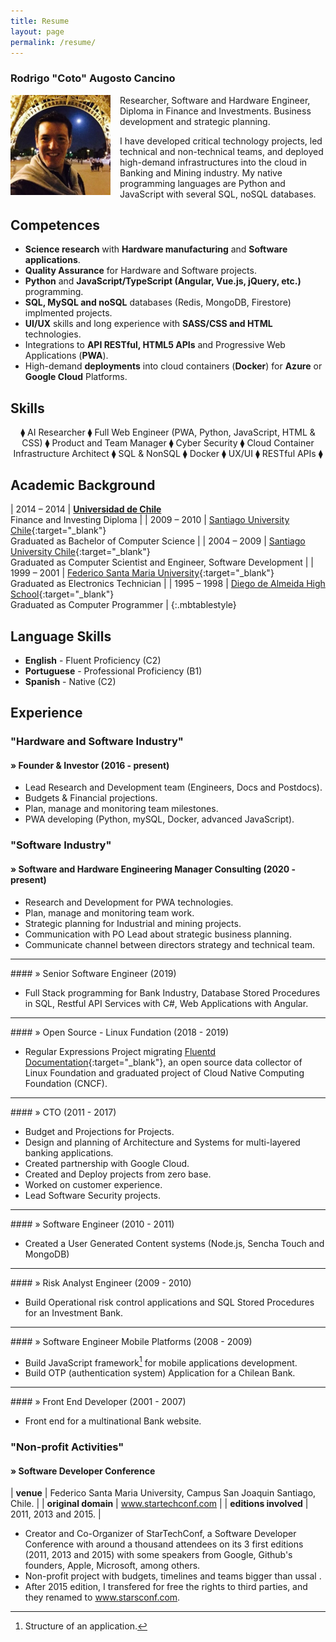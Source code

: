 ```yaml
---
title: Resume
layout: page
permalink: /resume/
---
```


### Rodrigo "Coto" Augosto Cancino

<!--a href="/assets/resume-rodrigo-augosto-en.pdf" style="float: right;" target="_blank"><img src="/assets/download-pdf-file-button.gif">English PDF</a>

<a href="/assets/resume-rodrigo-augosto-es.pdf" style="float: right; margin-right: 10px;" target="_blank"><img src="/assets/download-pdf-file-button.gif">Español PDF</a-->
<div style="clear: both;">
</div>
<img src="/assets/coto.jpg" alt="Coto" width="160" height="160" style="float: left; margin-right: 15px;"/>
Researcher, Software and Hardware Engineer, Diploma in Finance and Investments. Business development and strategic planning.

I have developed critical technology projects, led technical and non-technical teams, and deployed high-demand infrastructures into the cloud in Banking and Mining industry. My native programming languages are Python and JavaScript with several SQL, noSQL databases.

## Competences

- **Science research** with **Hardware manufacturing** and **Software applications**.
- **Quality Assurance** for Hardware and Software projects.
- **Python** and **JavaScript/TypeScript (Angular, Vue.js, jQuery, etc.)** programming.
- **SQL, MySQL and noSQL** databases (Redis, MongoDB, Firestore) implmented projects.
- **UI/UX** skills and long experience with **SASS/CSS and HTML** technologies.
- Integrations to **API RESTful, HTML5 APIs** and Progressive Web Applications (**PWA**).
- High-demand **deployments** into cloud containers (**Docker**) for **Azure** or **Google Cloud** Platforms.

## Skills
<p style="text-align: center;">
⧫ AI  Researcher  ⧫ Full Web Engineer (PWA, Python, JavaScript, HTML & CSS) ⧫ Product and Team Manager  ⧫ Cyber Security  ⧫ Cloud Container Infrastructure Architect   ⧫ SQL & NonSQL  ⧫ Docker  ⧫  UX/UI  ⧫ RESTful APIs ⧫
</p>


## Academic Background

| 2014 – 2014 | **[Universidad de Chile][fen]**  <br> Finance and Investing Diploma |
| 2009 – 2010 | [Santiago University Chile][usach]{:target="_blank"} <br> Graduated as Bachelor of Computer Science |
| 2004 – 2009 | [Santiago University Chile][usach]{:target="_blank"} <br> Graduated as Computer Scientist and Engineer, Software Development |
| 1999 – 2001 | [Federico Santa Maria University][usm]{:target="_blank"} <br> Graduated as Electronics Technician |
| 1995 – 1998 | [Diego de Almeida High School][lda]{:target="_blank"} <br> Graduated as Computer Programmer |
{:.mbtablestyle}

## Language Skills

- <b>English</b> - Fluent Proficiency (C2)
- <b>Portuguese</b> - Professional Proficiency (B1)
- <b>Spanish</b> - Native (C2)

## Experience

### "Hardware and Software Industry"

#### » Founder & Investor (2016 - present)

- Lead Research and Development team (Engineers, Docs and Postdocs).
- Budgets & Financial projections.
- Plan, manage and monitoring team milestones.
- PWA developing (Python, mySQL, Docker, advanced JavaScript).

### "Software Industry"

#### » Software and Hardware Engineering Manager Consulting (2020 - present)

- Research and Development for PWA technologies.
- Plan, manage and monitoring team work.
- Strategic planning for Industrial and mining projects.
- Communication with PO Lead about strategic business planning.
- Communicate channel between directors strategy and technical team.

<hr>
#### » Senior Software Engineer  (2019)

- Full Stack programming for Bank Industry, Database Stored Procedures in SQL, Restful API Services with C#, Web Applications with Angular.

<hr>
#### » Open Source - Linux Fundation (2018 - 2019)

- Regular Expressions Project migrating [Fluentd Documentation][fluentd]{:target="_blank"}, an open source data collector of Linux Foundation and graduated project of Cloud Native Computing Foundation (CNCF).

<hr>
#### » CTO (2011 - 2017)

- Budget and Projections for Projects.
- Design and planning of Architecture and Systems for multi-layered banking applications.
- Created partnership with Google Cloud.
- Created and Deploy projects from zero base.
- Worked on customer experience.
- Lead Software Security projects.

<hr>
#### » Software Engineer (2010 - 2011)

- Created a User Generated Content systems (Node.js, Sencha Touch and MongoDB)

<hr>
#### » Risk Analyst Engineer (2009 - 2010)

- Build Operational risk control applications and SQL Stored Procedures for an Investment Bank.

<hr>
#### » Software Engineer Mobile Platforms (2008 - 2009)

- Build JavaScript framework[^framework] for mobile applications development.
- Build OTP (authentication system) Application for a Chilean Bank.

<hr>
#### » Front End Developer (2001 - 2007)

- Front end for a multinational Bank website.

### "Non-profit Activities"

#### » Software Developer Conference

| **venue** | Federico Santa Maria University, Campus San Joaquin Santiago, Chile. |
| **original domain** | www.startechconf.com |
| **editions involved** | 2011, 2013 and 2015. |


- Creator and Co-Organizer of StarTechConf, a Software Developer Conference with around a thousand attendees on its 3 first editions (2011, 2013 and 2015) with some speakers from Google, Github's founders, Apple, Microsoft, among others.
- Non-profit project with budgets, timelines and teams bigger than ussal  .
- After 2015 edition, I transfered for free the rights to third parties, and they renamed to www.starsconf.com.

[^framework]: Structure of an application.

[usach]: http://www.usach.cl
[usm]: http://www.utfsm.cl
[fen]: http://www.fen.uchile.cl
[t_coto]: https://www.twitter.com/coto
[g_coto]: https://www.github.com/coto
[quora_s]: https://www.quora.com/What-is-the-coolest-thing-you-have-ever-created-alone-as-a-programmer/answer/Coto-Augosto
[quora]: https://www.quora.com/Coto-Augosto
[lda]: http://fees.cl/lda/
[fluentd]: https://docs.fluentd.org/
